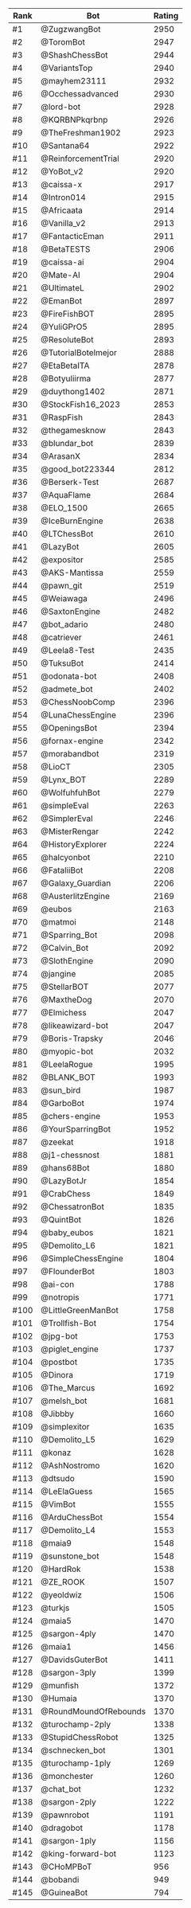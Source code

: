 Rank|Bot|Rating
---|---|---
#1|@ZugzwangBot|2950
#2|@ToromBot|2947
#3|@ShashChessBot|2944
#4|@VariantsTop|2940
#5|@mayhem23111|2932
#6|@Occhessadvanced|2930
#7|@lord-bot|2928
#8|@KQRBNPkqrbnp|2926
#9|@TheFreshman1902|2923
#10|@Santana64|2922
#11|@ReinforcementTrial|2920
#12|@YoBot_v2|2920
#13|@caissa-x|2917
#14|@Intron014|2915
#15|@Africaata|2914
#16|@Vanilla_v2|2913
#17|@FantacticEman|2911
#18|@BetaTESTS|2906
#19|@caissa-ai|2904
#20|@Mate-AI|2904
#21|@UltimateL|2902
#22|@EmanBot|2897
#23|@FireFishBOT|2895
#24|@YuliGPrO5|2895
#25|@ResoluteBot|2893
#26|@TutorialBotelmejor|2888
#27|@EtaBetaITA|2878
#28|@Botyuliirma|2877
#29|@duythong1402|2871
#30|@StockFish16_2023|2853
#31|@RaspFish|2843
#32|@thegamesknow|2843
#33|@blundar_bot|2839
#34|@ArasanX|2834
#35|@good_bot223344|2812
#36|@Berserk-Test|2687
#37|@AquaFlame|2684
#38|@ELO_1500|2665
#39|@IceBurnEngine|2638
#40|@LTChessBot|2610
#41|@LazyBot|2605
#42|@expositor|2585
#43|@AKS-Mantissa|2559
#44|@pawn_git|2519
#45|@Weiawaga|2496
#46|@SaxtonEngine|2482
#47|@bot_adario|2480
#48|@catriever|2461
#49|@Leela8-Test|2435
#50|@TuksuBot|2414
#51|@odonata-bot|2408
#52|@admete_bot|2402
#53|@ChessNoobComp|2396
#54|@LunaChessEngine|2396
#55|@OpeningsBot|2394
#56|@fornax-engine|2342
#57|@morabandbot|2319
#58|@LioCT|2305
#59|@Lynx_BOT|2289
#60|@WolfuhfuhBot|2279
#61|@simpleEval|2263
#62|@SimplerEval|2246
#63|@MisterRengar|2242
#64|@HistoryExplorer|2224
#65|@halcyonbot|2210
#66|@FataliiBot|2208
#67|@Galaxy_Guardian|2206
#68|@AusterlitzEngine|2169
#69|@eubos|2163
#70|@matmoi|2148
#71|@Sparring_Bot|2098
#72|@Calvin_Bot|2092
#73|@SlothEngine|2090
#74|@jangine|2085
#75|@StellarBOT|2077
#76|@MaxtheDog|2070
#77|@Elmichess|2047
#78|@likeawizard-bot|2047
#79|@Boris-Trapsky|2046
#80|@myopic-bot|2032
#81|@LeelaRogue|1995
#82|@BLANK_BOT|1993
#83|@sun_bird|1987
#84|@GarboBot|1974
#85|@chers-engine|1953
#86|@YourSparringBot|1952
#87|@zeekat|1918
#88|@j1-chessnost|1881
#89|@hans68Bot|1880
#90|@LazyBotJr|1854
#91|@CrabChess|1849
#92|@ChessatronBot|1835
#93|@QuintBot|1826
#94|@baby_eubos|1821
#95|@Demolito_L6|1821
#96|@SimpleChessEngine|1804
#97|@FlounderBot|1803
#98|@ai-con|1788
#99|@notropis|1771
#100|@LittleGreenManBot|1758
#101|@Trollfish-Bot|1754
#102|@jpg-bot|1753
#103|@piglet_engine|1737
#104|@postbot|1735
#105|@Dinora|1719
#106|@The_Marcus|1692
#107|@melsh_bot|1681
#108|@Jibbby|1660
#109|@simplexitor|1635
#110|@Demolito_L5|1629
#111|@konaz|1628
#112|@AshNostromo|1620
#113|@dtsudo|1590
#114|@LeElaGuess|1565
#115|@VimBot|1555
#116|@ArduChessBot|1554
#117|@Demolito_L4|1553
#118|@maia9|1548
#119|@sunstone_bot|1548
#120|@HardRok|1538
#121|@ZE_ROOK|1507
#122|@yeoldwiz|1506
#123|@turkjs|1505
#124|@maia5|1470
#125|@sargon-4ply|1470
#126|@maia1|1456
#127|@DavidsGuterBot|1411
#128|@sargon-3ply|1399
#129|@munfish|1372
#130|@Humaia|1370
#131|@RoundMoundOfRebounds|1370
#132|@turochamp-2ply|1338
#133|@StupidChessRobot|1325
#134|@schnecken_bot|1301
#135|@turochamp-1ply|1269
#136|@monchester|1260
#137|@chat_bot|1232
#138|@sargon-2ply|1222
#139|@pawnrobot|1191
#140|@dragobot|1178
#141|@sargon-1ply|1156
#142|@king-forward-bot|1123
#143|@CHoMPBoT|956
#144|@bobandi|949
#145|@GuineaBot|794
